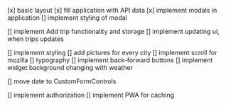 [x] basic layout
[x] fill application with API data
[x] implement modals in application
[] implement styling of modal

[] implement Add trip functionality and storage
[] implement updating ui, when trips updates

[] implement styling
[] add pictures for every city
[] implement scroll for mozilla
[] typography
[] implement back-forward buttons
[] implement widget background changing with weather

[] move date to CustomFormControls

[] implement authorization
[] implement PWA for caching

